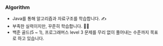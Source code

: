 ### Algorithm

+ Java를 통해 알고리즘과 자료구조를 학습합니다. ✍
+ 부족한 실력이지만, 꾸준히 학습합니다. 🏃‍♂️
+ 백준 골드(5 ~ 1), 프로그래머스 level 3 문제를 무리 없이 풀어내는 수준까지 목표로 하고 있습니다.
